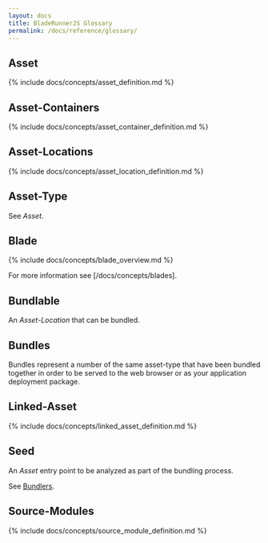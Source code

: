 ```yaml
---
layout: docs
title: BladeRunnerJS Glossary
permalink: /docs/reference/glossary/
---
```


## Asset

{% include docs/concepts/asset_definition.md %}

## Asset-Containers

{% include docs/concepts/asset_container_definition.md %}

## Asset-Locations

{% include docs/concepts/asset_location_definition.md %}

## Asset-Type

See *Asset*.

## Blade

{% include docs/concepts/blade_overview.md %}

For more information see [/docs/concepts/blades].

## Bundlable

An _Asset-Location_ that can be bundled.

## Bundles

Bundles represent a number of the same asset-type that have been bundled together in order to be served to the web browser or as your application deployment package.

## Linked-Asset

{% include docs/concepts/linked_asset_definition.md %}

## Seed

An _Asset_ entry point to be analyzed as part of the bundling process.

See [Bundlers](/docs/concepts/bundlers/).

## Source-Modules

{% include docs/concepts/source_module_definition.md %}
